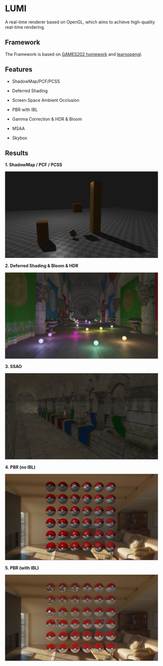 # LUMI

A real-time renderer based on OpenGL, which aims to achieve high-quality real-time rendering. 

## Framework

The Framework is based on [GAMES202 homework](https://www.bilibili.com/video/BV1YK4y1T7yY/) and [learnopengl](https://learnopengl.com/).

## Features

- ShadowMap/PCF/PCSS

- Deferred Shading
- Screen Space Ambient Occlusion
- PBR with IBL
- Gamma Correction & HDR & Bloom
- MSAA
- Skybox

## Results

**1. ShadowMap / PCF / PCSS**

<img src="images/PCSS.png" />



**2. Deferred Shading & Bloom & HDR**

<img src="images/deferred_shading.png" />



**3. SSAO**

<img src="images/SSAO.gif" />



**4. PBR (no IBL)**

<img src="images/pbr_no_ibl.png" />



**5. PBR (with IBL)**

<img src="images/pbr_ibl.png" />